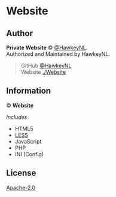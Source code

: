 # Website
> 

## Author
**Private Website** © [@HawkeyNL](https://github.com/hawkeynl).<br>
Authorized and Maintained by HawkeyNL.

> GitHub [@HawkeyNL](https://github.com/hawkeynl)<br>
> Website [./Website](https://github.com/Website)

## Information
© **Website**

*Includes*
- HTML5
- [LESS](http://lesscss.org/)
- JavaScript
- PHP
- INI (Config)

## License
[Apache-2.0](https://www.apache.org/licenses/LICENSE-2.0)
 

 
